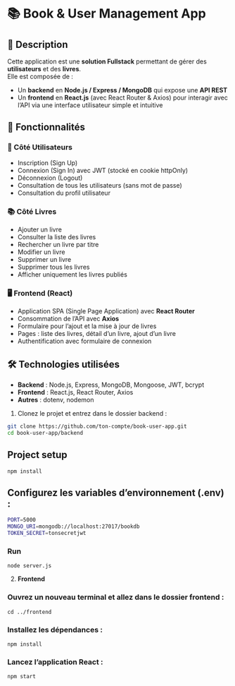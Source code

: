# 📚 Book & User Management App  

## 📖 Description  
Cette application est une **solution Fullstack** permettant de gérer des **utilisateurs** et des **livres**.  
Elle est composée de :  
- Un **backend** en **Node.js / Express / MongoDB** qui expose une **API REST**  
- Un **frontend** en **React.js** (avec React Router & Axios) pour interagir avec l’API via une interface utilisateur simple et intuitive  

## 🚀 Fonctionnalités  

### 🔑 Côté Utilisateurs  
- Inscription (Sign Up)  
- Connexion (Sign In) avec JWT (stocké en cookie httpOnly)  
- Déconnexion (Logout)  
- Consultation de tous les utilisateurs (sans mot de passe)  
- Consultation du profil utilisateur  

### 📚 Côté Livres  
- Ajouter un livre  
- Consulter la liste des livres  
- Rechercher un livre par titre  
- Modifier un livre  
- Supprimer un livre  
- Supprimer tous les livres  
- Afficher uniquement les livres publiés  

### 🖥️ Frontend (React)  
- Application SPA (Single Page Application) avec **React Router**  
- Consommation de l’API avec **Axios**  
- Formulaire pour l’ajout et la mise à jour de livres  
- Pages : liste des livres, détail d’un livre, ajout d’un livre  
- Authentification avec formulaire de connexion  

## 🛠️ Technologies utilisées  
- **Backend** : Node.js, Express, MongoDB, Mongoose, JWT, bcrypt  
- **Frontend** : React.js, React Router, Axios  
- **Autres** : dotenv, nodemon

1. Clonez le projet et entrez dans le dossier backend :  
```bash
git clone https://github.com/ton-compte/book-user-app.git
cd book-user-app/backend
```

## Project setup
```
npm install
```

## Configurez les variables d’environnement (.env) :
```bash
PORT=5000
MONGO_URI=mongodb://localhost:27017/bookdb
TOKEN_SECRET=tonsecretjwt
```

### Run
```
node server.js
```

2. **Frontend**

### Ouvrez un nouveau terminal et allez dans le dossier frontend :
```
cd ../frontend
```


### Installez les dépendances :
```
npm install
```


### Lancez l’application React :
```
npm start
```

